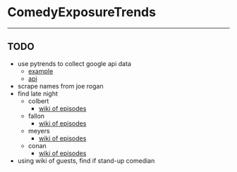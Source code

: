 # ComedyExposureTrends
---

## TODO
- use pytrends to collect google api data
	- [example](https://towardsdatascience.com/heartbreak-monday-blues-and-pytrends-f1a398591a79)
	- [api](https://github.com/GeneralMills/pytrends#caveats)
- scrape names from joe rogan
- find late night
	- colbert
		- [wiki of episodes](https://en.wikipedia.org/wiki/List_of_The_Late_Show_with_Stephen_Colbert_episodes)
	- fallon
		- [wiki of episodes](https://en.wikipedia.org/wiki/List_of_The_Tonight_Show_Starring_Jimmy_Fallon_episodes)
	- meyers
		- [wiki of episodes](https://en.wikipedia.org/wiki/List_of_Late_Night_with_Seth_Meyers_episodes)
	- conan 
		- [wiki of episodes](https://en.wikipedia.org/wiki/List_of_Conan_episodes)
- using wiki of guests, find if stand-up comedian
